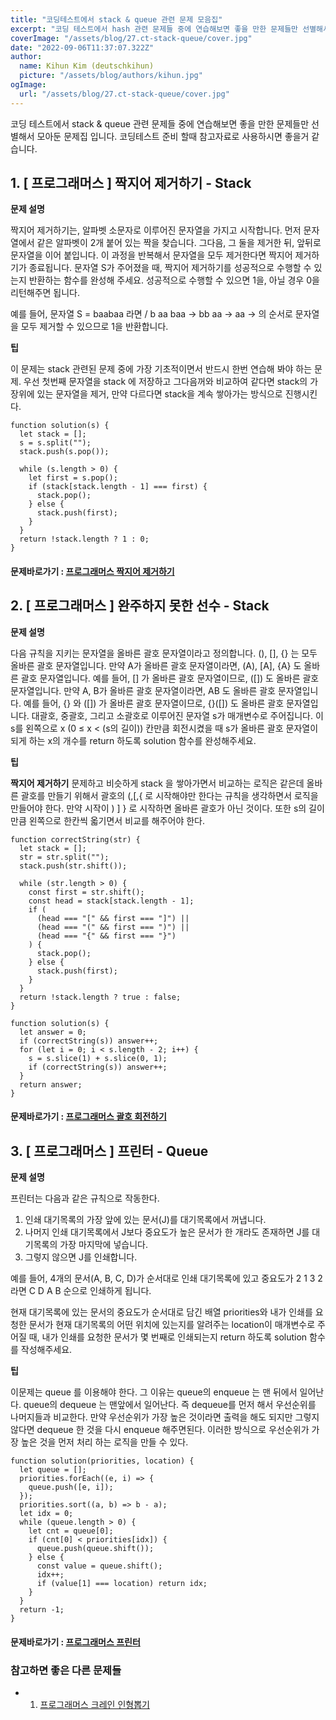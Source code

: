 ```yaml
---
title: "코딩테스트에서 stack & queue 관련 문제 모음집"
excerpt: "코딩 테스트에서 hash 관련 문제들 중에 연습해보면 좋을 만한 문제들만 선별해서 모아둔 문제집 입니다. 코딩테스트 준비 할때 참고자료로 사용하시면 좋을거 같습니다."
coverImage: "/assets/blog/27.ct-stack-queue/cover.jpg"
date: "2022-09-06T11:37:07.322Z"
author:
  name: Kihun Kim (deutschkihun)
  picture: "/assets/blog/authors/kihun.jpg"
ogImage:
  url: "/assets/blog/27.ct-stack-queue/cover.jpg"
---
```


코딩 테스트에서 stack & queue 관련 문제들 중에 연습해보면 좋을 만한 문제들만 선별해서 모아둔 문제집 입니다. 코딩테스트 준비 할때 참고자료로 사용하시면 좋을거 같습니다.

## 1. [ 프로그래머스 ] 짝지어 제거하기 - Stack

**문제 설명**

짝지어 제거하기는, 알파벳 소문자로 이루어진 문자열을 가지고 시작합니다. 먼저 문자열에서 같은 알파벳이 2개 붙어 있는 짝을 찾습니다. 그다음, 그 둘을 제거한 뒤, 앞뒤로 문자열을 이어 붙입니다. 이 과정을 반복해서 문자열을 모두 제거한다면 짝지어 제거하기가 종료됩니다. 문자열 S가 주어졌을 때, 짝지어 제거하기를 성공적으로 수행할 수 있는지 반환하는 함수를 완성해 주세요. 성공적으로 수행할 수 있으면 1을, 아닐 경우 0을 리턴해주면 됩니다.

예를 들어, 문자열 S = baabaa 라면 / b aa baa → bb aa → aa → 의 순서로 문자열을 모두 제거할 수 있으므로 1을 반환합니다.

**팁**

이 문제는 stack 관련된 문제 중에 가장 기초적이면서 반드시 한번 연습해 봐야 하는 문제. 우선 첫번째 문자열을 stack 에 저장하고 그다음꺼와 비교하여 같다면 stack의 가장위에 있는 문자열을 제거, 만약 다르다면 stack을 계속 쌓아가는 방식으로 진행시킨다.

```tsx
function solution(s) {
  let stack = [];
  s = s.split("");
  stack.push(s.pop());

  while (s.length > 0) {
    let first = s.pop();
    if (stack[stack.length - 1] === first) {
      stack.pop();
    } else {
      stack.push(first);
    }
  }
  return !stack.length ? 1 : 0;
}
```

#### 문제바로가기 : [ 프로그래머스 짝지어 제거하기 ](https://school.programmers.co.kr/learn/courses/30/lessons/12973)

## 2. [ 프로그래머스 ] 완주하지 못한 선수 - Stack

**문제 설명**

다음 규칙을 지키는 문자열을 올바른 괄호 문자열이라고 정의합니다. (), [], {} 는 모두 올바른 괄호 문자열입니다.
만약 A가 올바른 괄호 문자열이라면, (A), [A], {A} 도 올바른 괄호 문자열입니다. 예를 들어, [] 가 올바른 괄호 문자열이므로, ([]) 도 올바른 괄호 문자열입니다.
만약 A, B가 올바른 괄호 문자열이라면, AB 도 올바른 괄호 문자열입니다. 예를 들어, {} 와 ([]) 가 올바른 괄호 문자열이므로, {}([]) 도 올바른 괄호 문자열입니다.
대괄호, 중괄호, 그리고 소괄호로 이루어진 문자열 s가 매개변수로 주어집니다. 이 s를 왼쪽으로 x (0 ≤ x < (s의 길이)) 칸만큼 회전시켰을 때 s가 올바른 괄호 문자열이 되게 하는 x의 개수를 return 하도록 solution 함수를 완성해주세요.

**팁**

**짝지어 제거하기** 문제하고 비슷하게 stack 을 쌓아가면서 비교하는 로직은 같은데 올바른 괄호를 만들기 위해서 괄호의 (,[,{ 로 시작해야만 한다는 규칙을 생각하면서 로직을 만들어야 한다. 만약 시작이 ) ] } 로 시작하면 올바른 괄호가 아닌 것이다. 또한 s의 길이만큼 왼쪽으로 한칸씩 옯기면서 비교를 해주어야 한다.

```tsx
function correctString(str) {
  let stack = [];
  str = str.split("");
  stack.push(str.shift());

  while (str.length > 0) {
    const first = str.shift();
    const head = stack[stack.length - 1];
    if (
      (head === "[" && first === "]") ||
      (head === "(" && first === ")") ||
      (head === "{" && first === "}")
    ) {
      stack.pop();
    } else {
      stack.push(first);
    }
  }
  return !stack.length ? true : false;
}

function solution(s) {
  let answer = 0;
  if (correctString(s)) answer++;
  for (let i = 0; i < s.length - 2; i++) {
    s = s.slice(1) + s.slice(0, 1);
    if (correctString(s)) answer++;
  }
  return answer;
}
```

#### 문제바로가기 : [ 프로그래머스 괄호 회전하기 ](https://school.programmers.co.kr/learn/courses/30/lessons/76502)

## 3. [ 프로그래머스 ] 프린터 - Queue

**문제 설명**

프린터는 다음과 같은 규칙으로 작동한다.

1. 인쇄 대기목록의 가장 앞에 있는 문서(J)를 대기목록에서 꺼냅니다.
2. 나머지 인쇄 대기목록에서 J보다 중요도가 높은 문서가 한 개라도 존재하면 J를 대기목록의 가장 마지막에 넣습니다.
3. 그렇지 않으면 J를 인쇄합니다.

예를 들어, 4개의 문서(A, B, C, D)가 순서대로 인쇄 대기목록에 있고 중요도가 2 1 3 2 라면 C D A B 순으로 인쇄하게 됩니다.

현재 대기목록에 있는 문서의 중요도가 순서대로 담긴 배열 priorities와 내가 인쇄를 요청한 문서가 현재 대기목록의 어떤 위치에 있는지를 알려주는 location이 매개변수로 주어질 때, 내가 인쇄를 요청한 문서가 몇 번째로 인쇄되는지 return 하도록 solution 함수를 작성해주세요.

**팁**

이문제는 queue 를 이용해야 한다. 그 이유는 queue의 enqueue 는 맨 뒤에서 일어난다. queue의 dequeue 는 맨앞에서 일어난다. 즉 dequeue를 먼저 해서 우선순위를 나머지들과 비교한다. 만약 우선순위가 가장 높은 것이라면 출력을 해도 되지만 그렇지 않다면 dequeue 한 것을 다시 enqueue 해주면된다. 이러한 방식으로 우선순위가 가장 높은 것을 먼저 처리 하는 로직을 만들 수 있다.

```tsx
function solution(priorities, location) {
  let queue = [];
  priorities.forEach((e, i) => {
    queue.push([e, i]);
  });
  priorities.sort((a, b) => b - a);
  let idx = 0;
  while (queue.length > 0) {
    let cnt = queue[0];
    if (cnt[0] < priorities[idx]) {
      queue.push(queue.shift());
    } else {
      const value = queue.shift();
      idx++;
      if (value[1] === location) return idx;
    }
  }
  return -1;
}
```

#### 문제바로가기 : [ 프로그래머스 프린터 ](https://school.programmers.co.kr/learn/courses/30/lessons/42587)

### 참고하면 좋은 다른 문제들

- 1. [ 프로그래머스 크레인 인형뽑기 ](https://school.programmers.co.kr/learn/courses/30/lessons/64061)

